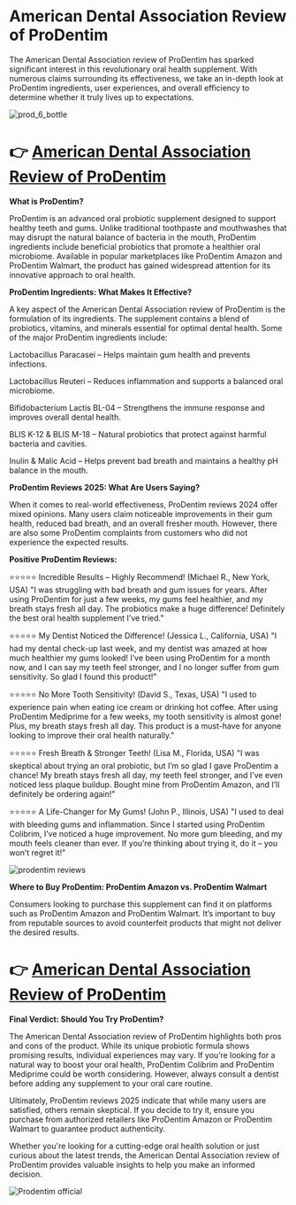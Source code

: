 # American Dental Association Review of ProDentim

The American Dental Association review of ProDentim has sparked significant interest in this revolutionary oral health supplement. With numerous claims surrounding its effectiveness, we take an in-depth look at ProDentim ingredients, user experiences, and overall efficiency to determine whether it truly lives up to expectations.

![prod_6_bottle](https://github.com/user-attachments/assets/fbf9ba37-de1a-4db5-b7e7-5caae0c00365)

# 👉 [American Dental Association Review of ProDentim](https://shorturl.at/TcjiG)


**What is ProDentim?**

ProDentim is an advanced oral probiotic supplement designed to support healthy teeth and gums. Unlike traditional toothpaste and mouthwashes that may disrupt the natural balance of bacteria in the mouth, ProDentim ingredients include beneficial probiotics that promote a healthier oral microbiome. Available in popular marketplaces like ProDentim Amazon and ProDentim Walmart, the product has gained widespread attention for its innovative approach to oral health.

**ProDentim Ingredients: What Makes It Effective?**

A key aspect of the American Dental Association review of ProDentim is the formulation of its ingredients. The supplement contains a blend of probiotics, vitamins, and minerals essential for optimal dental health. Some of the major ProDentim ingredients include:

Lactobacillus Paracasei – Helps maintain gum health and prevents infections.

Lactobacillus Reuteri – Reduces inflammation and supports a balanced oral microbiome.

Bifidobacterium Lactis BL-04 – Strengthens the immune response and improves overall dental health.

BLIS K-12 & BLIS M-18 – Natural probiotics that protect against harmful bacteria and cavities.

Inulin & Malic Acid – Helps prevent bad breath and maintains a healthy pH balance in the mouth.

**ProDentim Reviews 2025: What Are Users Saying?**

When it comes to real-world effectiveness, ProDentim reviews 2024 offer mixed opinions. Many users claim noticeable improvements in their gum health, reduced bad breath, and an overall fresher mouth. However, there are also some ProDentim complaints from customers who did not experience the expected results.

**Positive ProDentim Reviews:**

⭐⭐⭐⭐⭐ Incredible Results – Highly Recommend! (Michael R., New York, USA)
"I was struggling with bad breath and gum issues for years. After using ProDentim for just a few weeks, my gums feel healthier, and my breath stays fresh all day. The probiotics make a huge difference! Definitely the best oral health supplement I’ve tried."

⭐⭐⭐⭐⭐ My Dentist Noticed the Difference! (Jessica L., California, USA)
"I had my dental check-up last week, and my dentist was amazed at how much healthier my gums looked! I’ve been using ProDentim for a month now, and I can say my teeth feel stronger, and I no longer suffer from gum sensitivity. So glad I found this product!"

⭐⭐⭐⭐⭐ No More Tooth Sensitivity! (David S., Texas, USA)
"I used to experience pain when eating ice cream or drinking hot coffee. After using ProDentim Mediprime for a few weeks, my tooth sensitivity is almost gone! Plus, my breath stays fresh all day. This product is a must-have for anyone looking to improve their oral health naturally."

⭐⭐⭐⭐⭐ Fresh Breath & Stronger Teeth! (Lisa M., Florida, USA)
"I was skeptical about trying an oral probiotic, but I’m so glad I gave ProDentim a chance! My breath stays fresh all day, my teeth feel stronger, and I’ve even noticed less plaque buildup. Bought mine from ProDentim Amazon, and I’ll definitely be ordering again!"

⭐⭐⭐⭐⭐ A Life-Changer for My Gums! (John P., Illinois, USA)
"I used to deal with bleeding gums and inflammation. Since I started using ProDentim Colibrim, I’ve noticed a huge improvement. No more gum bleeding, and my mouth feels cleaner than ever. If you’re thinking about trying it, do it – you won’t regret it!"

![prodentim reviews](https://github.com/user-attachments/assets/d37dd8e8-499b-44bb-9001-fcb53f2a7939)

**Where to Buy ProDentim: ProDentim Amazon vs. ProDentim Walmart**

Consumers looking to purchase this supplement can find it on platforms such as ProDentim Amazon and ProDentim Walmart. It’s important to buy from reputable sources to avoid counterfeit products that might not deliver the desired results.

# 👉 [American Dental Association Review of ProDentim](https://shorturl.at/TcjiG)

**Final Verdict: Should You Try ProDentim?**

The American Dental Association review of ProDentim highlights both pros and cons of the product. While its unique probiotic formula shows promising results, individual experiences may vary. If you’re looking for a natural way to boost your oral health, ProDentim Colibrim and ProDentim Mediprime could be worth considering. However, always consult a dentist before adding any supplement to your oral care routine.

Ultimately, ProDentim reviews 2025 indicate that while many users are satisfied, others remain skeptical. If you decide to try it, ensure you purchase from authorized retailers like ProDentim Amazon or ProDentim Walmart to guarantee product authenticity.

Whether you're looking for a cutting-edge oral health solution or just curious about the latest trends, the American Dental Association review of ProDentim provides valuable insights to help you make an informed decision.

![Prodentim official](https://github.com/user-attachments/assets/dae7368a-5c64-4809-aa79-60220140d1f4)


